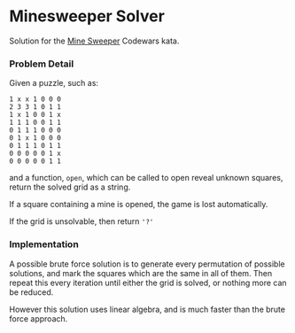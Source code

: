 # Minesweeper Solver

Solution for the [Mine Sweeper](https://www.codewars.com/kata/57ff9d3b8f7dda23130015fa/) Codewars kata.

### Problem Detail

Given a puzzle, such as:
```
1 x x 1 0 0 0
2 3 3 1 0 1 1
1 x 1 0 0 1 x
1 1 1 0 0 1 1
0 1 1 1 0 0 0
0 1 x 1 0 0 0
0 1 1 1 0 1 1
0 0 0 0 0 1 x
0 0 0 0 0 1 1
```
and a function, `open`, which can be called to open reveal unknown squares, return the solved grid as a string.

If a square containing a mine is opened, the game is lost automatically.

If the grid is unsolvable, then return `'?'`

### Implementation

A possible brute force solution is to generate every permutation of possible solutions, and mark the squares which are the same in all of them. Then repeat this every iteration until either the grid is solved, or nothing more can be reduced.

However this solution uses linear algebra, and is much faster than the brute force approach.